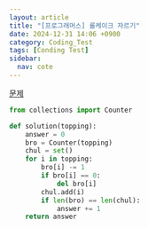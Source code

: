 ```yaml
---
layout: article
title: "[프로그래머스] 롤케이크 자르기"
date: 2024-12-31 14:06 +0900
category: Coding_Test
tags: [Conding Test]
sidebar:
  nav: cote
---
```

[문제](https://school.programmers.co.kr/learn/courses/30/lessons/132265)
```python
from collections import Counter

def solution(topping):
    answer = 0
    bro = Counter(topping)
    chul = set()
    for i in topping:
        bro[i] -= 1
        if bro[i] == 0:
            del bro[i]
        chul.add(i)
        if len(bro) == len(chul):
            answer += 1
    return answer
```
